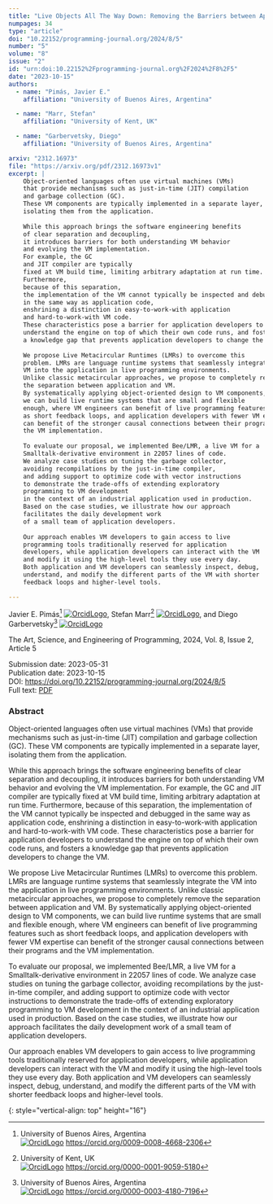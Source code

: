 ```yaml
---
title: "Live Objects All The Way Down: Removing the Barriers between Applications and Virtual Machines"
numpages: 34
type: "article"
doi: "10.22152/programming-journal.org/2024/8/5"
number: "5"
volume: "8"
issue: "2"
id: "urn:doi:10.22152%2Fprogramming-journal.org%2F2024%2F8%2F5"
date: "2023-10-15"
authors: 
  - name: "Pimás, Javier E."
    affiliation: "University of Buenos Aires, Argentina"

  - name: "Marr, Stefan"
    affiliation: "University of Kent, UK"

  - name: "Garbervetsky, Diego"
    affiliation: "University of Buenos Aires, Argentina"

arxiv: "2312.16973"
file: "https://arxiv.org/pdf/2312.16973v1"
excerpt: |
    Object-oriented languages often use virtual machines (VMs)
    that provide mechanisms such as just-in-time (JIT) compilation
    and garbage collection (GC).
    These VM components are typically implemented in a separate layer,
    isolating them from the application.
    
    While this approach brings the software engineering benefits
    of clear separation and decoupling,
    it introduces barriers for both understanding VM behavior
    and evolving the VM implementation.
    For example, the GC
    and JIT compiler are typically
    fixed at VM build time, limiting arbitrary adaptation at run time.
    Furthermore,
    because of this separation,
    the implementation of the VM cannot typically be inspected and debugged
    in the same way as application code,
    enshrining a distinction in easy-to-work-with application
    and hard-to-work-with VM code.
    These characteristics pose a barrier for application developers to
    understand the engine on top of which their own code runs, and fosters
    a knowledge gap that prevents application developers to change the VM.
    
    We propose Live Metacircular Runtimes (LMRs) to overcome this
    problem. LMRs are language runtime systems that seamlessly integrate the
    VM into the application in live programming environments.
    Unlike classic metacircular approaches, we propose to completely remove
    the separation between application and VM.
    By systematically applying object-oriented design to VM components,
    we can build live runtime systems that are small and flexible
    enough, where VM engineers can benefit of live programming features such
    as short feedback loops, and application developers with fewer VM expertise
    can benefit of the stronger causal connections between their programs and
    the VM implementation.
    
    To evaluate our proposal, we implemented Bee/LMR, a live VM for a
    Smalltalk-derivative environment in 22057 lines of code.
    We analyze case studies on tuning the garbage collector,
    avoiding recompilations by the just-in-time compiler,
    and adding support to optimize code with vector instructions
    to demonstrate the trade-offs of extending exploratory
    programming to VM development
    in the context of an industrial application used in production.
    Based on the case studies, we illustrate how our approach
    facilitates the daily development work
    of a small team of application developers.
    
    Our approach enables VM developers to gain access to live
    programming tools traditionally reserved for application
    developers, while application developers can interact with the VM
    and modify it using the high-level tools they use every day.
    Both application and VM developers can seamlessly inspect, debug,
    understand, and modify the different parts of the VM with shorter
    feedback loops and higher-level tools.

---
```

Javier E. Pimás[^1] [![OrcidLogo]](https://orcid.org/0009-0008-4668-2306), Stefan Marr[^2] [![OrcidLogo]](https://orcid.org/0000-0001-9059-5180), and Diego Garbervetsky[^3] [![OrcidLogo]](https://orcid.org/0000-0003-4180-7196)

The Art, Science, and Engineering of Programming, 2024, Vol. 8, Issue 2, Article 5

Submission date: 2023-05-31  
Publication date: 2023-10-15  
DOI: <https://doi.org/10.22152/programming-journal.org/2024/8/5>  
Full text: [PDF](https://arxiv.org/pdf/2312.16973v1)  


### Abstract

Object-oriented languages often use virtual machines (VMs)
that provide mechanisms such as just-in-time (JIT) compilation
and garbage collection (GC).
These VM components are typically implemented in a separate layer,
isolating them from the application.

While this approach brings the software engineering benefits
of clear separation and decoupling,
it introduces barriers for both understanding VM behavior
and evolving the VM implementation.
For example, the GC
and JIT compiler are typically
fixed at VM build time, limiting arbitrary adaptation at run time.
Furthermore,
because of this separation,
the implementation of the VM cannot typically be inspected and debugged
in the same way as application code,
enshrining a distinction in easy-to-work-with application
and hard-to-work-with VM code.
These characteristics pose a barrier for application developers to
understand the engine on top of which their own code runs, and fosters
a knowledge gap that prevents application developers to change the VM.

We propose Live Metacircular Runtimes (LMRs) to overcome this
problem. LMRs are language runtime systems that seamlessly integrate the
VM into the application in live programming environments.
Unlike classic metacircular approaches, we propose to completely remove
the separation between application and VM.
By systematically applying object-oriented design to VM components,
we can build live runtime systems that are small and flexible
enough, where VM engineers can benefit of live programming features such
as short feedback loops, and application developers with fewer VM expertise
can benefit of the stronger causal connections between their programs and
the VM implementation.

To evaluate our proposal, we implemented Bee/LMR, a live VM for a
Smalltalk-derivative environment in 22057 lines of code.
We analyze case studies on tuning the garbage collector,
avoiding recompilations by the just-in-time compiler,
and adding support to optimize code with vector instructions
to demonstrate the trade-offs of extending exploratory
programming to VM development
in the context of an industrial application used in production.
Based on the case studies, we illustrate how our approach
facilitates the daily development work
of a small team of application developers.

Our approach enables VM developers to gain access to live
programming tools traditionally reserved for application
developers, while application developers can interact with the VM
and modify it using the high-level tools they use every day.
Both application and VM developers can seamlessly inspect, debug,
understand, and modify the different parts of the VM with shorter
feedback loops and higher-level tools.


[^1]: University of Buenos Aires, Argentina  
    [![OrcidLogo]](https://orcid.org/0009-0008-4668-2306) <https://orcid.org/0009-0008-4668-2306>

[^2]: University of Kent, UK  
    [![OrcidLogo]](https://orcid.org/0000-0001-9059-5180) <https://orcid.org/0000-0001-9059-5180>

[^3]: University of Buenos Aires, Argentina  
    [![OrcidLogo]](https://orcid.org/0000-0003-4180-7196) <https://orcid.org/0000-0003-4180-7196>


[OrcidLogo]: /assets/images/orcid.svg "Orcid Logo"
{: style="vertical-align: top" height="16"}
